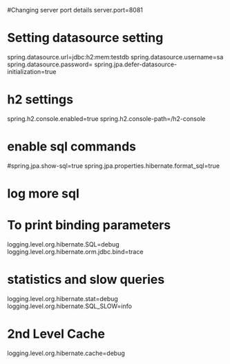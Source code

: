 #Changing server port details
server.port=8081

# Setting datasource setting
spring.datasource.url=jdbc:h2:mem:testdb
spring.datasource.username=sa
spring.datasource.password=
spring.jpa.defer-datasource-initialization=true

# h2 settings
spring.h2.console.enabled=true
spring.h2.console-path=/h2-console

# enable sql commands

#spring.jpa.show-sql=true
spring.jpa.properties.hibernate.format_sql=true

# log more sql

# To print binding parameters
logging.level.org.hibernate.SQL=debug
logging.level.org.hibernate.orm.jdbc.bind=trace 

# statistics and slow queries
logging.level.org.hibernate.stat=debug
logging.level.org.hibernate.SQL_SLOW=info

# 2nd Level Cache
logging.level.org.hibernate.cache=debug
